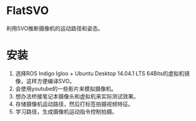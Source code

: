 # FlatSVO
利用SVO推断摄像机的运动路径和姿态。
# 安装
1. 选择ROS Indigo Igloo + Ubuntu Desktop 14.04.1 LTS 64Bits的虚拟机镜像，这样方便编译SVO。
2. 会使用youtube的一些影片来模拟摄像机。
3. 想办法桥接笔记本摄像头和虚拟机来实际测试效果。
4. 存储摄像机运动路径，然后打标签拍摄视频特征。
5. 学习路径，生成摄像机运动指令控制拍摄。
